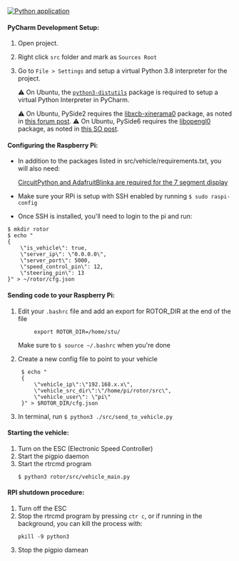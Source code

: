 [![Python application](https://github.com/rotor-ai/rtrcmd/actions/workflows/python-app.yml/badge.svg)](https://github.com/rotor-ai/rtrcmd/actions/workflows/python-app.yml)

#### PyCharm Development Setup:

1. Open project.
1. Right click `src` folder and mark as `Sources Root`
1. Go to `File > Settings` and setup a virtual Python 3.8 interpreter for the project.
    
    ⚠ On Ubuntu, the [`python3-distutils`](https://packages.ubuntu.com/focal/python3-distutils) package 
    is required to setup a virtual Python Interpreter in PyCharm.
    
    ⚠ On Ubuntu, PySide2 requires the [libxcb-xinerama0](https://packages.ubuntu.com/focal/libxcb-xinerama0) package, as noted in [this forum post](https://forum.qt.io/topic/93247/qt-qpa-plugin-could-not-load-the-qt-platform-plugin-xcb-in-even-though-it-was-found/4).
    ⚠ On Ubuntu, PySide6 requires the [libopengl0](https://packages.ubuntu.com/bionic/libs/libopengl0) package, as noted in [this SO post](https://stackoverflow.com/questions/65751536/importerror-libopengl-so-0-cannot-open-shared-object-file-no-such-file-or-dir).
      
#### Configuring the Raspberry Pi:
* In addition to the packages listed in src/vehicle/requirements.txt, you will also need:
    
    [CircuitPython and AdafruitBlinka are required for the 7 segment display](https://learn.adafruit.com/circuitpython-on-raspberrypi-linux/installing-circuitpython-on-raspberry-pi)

* Make sure your RPi is setup with SSH enabled by running `$ sudo raspi-config`

* Once SSH is installed, you'll need to login to the pi and run:
```
$ mkdir rotor
$ echo "
{
    \"is_vehicle\": true,
    \"server_ip\": \"0.0.0.0\",
    \"server_port\": 5000,
    \"speed_control_pin\": 12,
    \"steering_pin\": 13
}" > ~/rotor/cfg.json
```

#### Sending code to your Raspberry Pi:
   
1. Edit your `.bashrc` file and add an export for ROTOR_DIR at the end of the file
   ```
        export ROTOR_DIR=/home/stu/
   ```
   Make sure to `$ source ~/.bashrc` when you're done

1. Create a new config file to point to your vehicle
   ```
    $ echo "
    {
        \"vehicle_ip\":\"192.168.x.x\",
        \"vehicle_src_dir\":\"/home/pi/rotor/src\",
        \"vehicle_user\": \"pi\"
    }" > $ROTOR_DIR/cfg.json
   ```
1. In terminal, run `$ python3 ./src/send_to_vehicle.py` 

#### Starting the vehicle:
1) Turn on the ESC (Electronic Speed Controller)
2) Start the pigpio daemon
3) Start the rtrcmd program
    ```
    $ python3 rotor/src/vehicle_main.py
   ```
   
#### RPI shutdown procedure:
1) Turn off the ESC
2) Stop the rtrcmd program by pressing `ctr c`, 
    or if running in the background, you can kill the process with:
    ```
    pkill -9 python3
   ```
3) Stop the pigpio damean